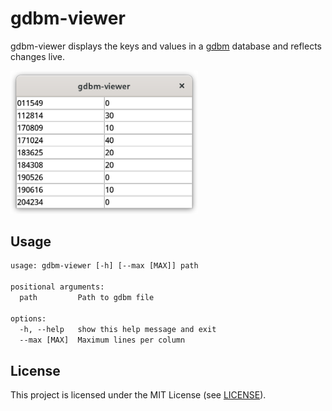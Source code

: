 # gdbm-viewer

gdbm-viewer displays the keys and values in a [gdbm][gdbm] database and reflects
changes live.

[<img src="https://github.com/jcrd/gdbm-viewer/blob/assets/screenshot.png" width="300"/>][scrn]

[gdbm]: https://www.gnu.org.ua/software/gdbm/
[scrn]: https://github.com/jcrd/gdbm-viewer/blob/assets/screenshot.png

## Usage

```txt
usage: gdbm-viewer [-h] [--max [MAX]] path

positional arguments:
  path         Path to gdbm file

options:
  -h, --help   show this help message and exit
  --max [MAX]  Maximum lines per column
```

## License

This project is licensed under the MIT License (see [LICENSE](LICENSE)).
